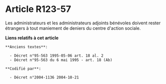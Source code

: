 # Article R123-57

Les administrateurs et les administrateurs adjoints bénévoles doivent rester étrangers à tout maniement de deniers du centre
d'action sociale.

**Liens relatifs à cet article**

	**Anciens textes**:

	  - Décret n°95-563 1995-05-06 art. 18 al. 2
	  - Décret n°95-563 du 6 mai 1995 - art. 18 (Ab)

	**Codifié par**:

	  - Décret n°2004-1136 2004-10-21
